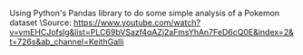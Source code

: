Using Python's Pandas library to do some simple analysis of a Pokemon dataset \Source: https://www.youtube.com/watch?v=vmEHCJofslg&list=PLC69bVSazf4qAZj2aFmsYhAn7FeD6cQ0E&index=2&t=726s&ab_channel=KeithGalli
